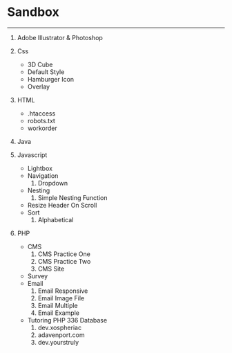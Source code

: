 # Sandbox
---

1. Adobe Illustrator & Photoshop

2. Css
   * 3D Cube
   * Default Style
   * Hamburger Icon
   * Overlay

3. HTML
   * .htaccess
   * robots.txt
   * workorder

4. Java

5. Javascript
   * Lightbox
   * Navigation
     1. Dropdown
   * Nesting
     1. Simple Nesting Function
   * Resize Header On Scroll
   * Sort
   	 1. Alphabetical

6. PHP
   * CMS
      1. CMS Practice One
      2. CMS Practice Two
      3. CMS Site
   * Survey
   * Email
      1. Email Responsive
      2. Email Image File
      3. Email Multiple 
      4. Email Example
    * Tutoring PHP 336 Database
      1. dev.xospheriac
      2. adavenport.com 
      3. dev.yourstruly
